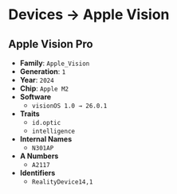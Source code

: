 # Devices → Apple Vision

## Apple Vision Pro
- **Family**: `Apple_Vision`
- **Generation**: `1`
- **Year**: `2024`
- **Chip**: `Apple M2`
- **Software**
  - `visionOS 1.0 → 26.0.1`
- **Traits**
  -  `id.optic`
  -  `intelligence`
- **Internal Names**
  -  `N301AP`
- **A Numbers**
  -  `A2117`
- **Identifiers**
  -  `RealityDevice14,1`
